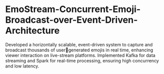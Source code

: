 # EmoStream-Concurrent-Emoji-Broadcast-over-Event-Driven-Architecture

Developed a horizontally scalable, event-driven system to capture and broadcast thousands of usergenerated emojis in real time, enhancing viewer interaction on live-stream platforms. Implemented Kafka for
data streaming and Spark for real-time processing, ensuring high concurrency and low latency.
